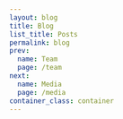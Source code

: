 ```yaml
---
layout: blog
title: Blog
list_title: Posts
permalink: blog
prev:
  name: Team
  page: /team
next:
  name: Media
  page: /media
container_class: container
---
```

